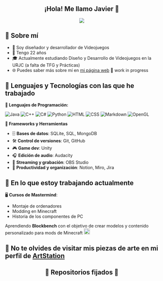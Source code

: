 <h2 align="center">¡Hola! Me llamo Javier</a> 👋</h2>
<p align="center">
    <img src= "https://komarev.com/ghpvc/?username=JavierCastroMagro03&color=blueviolet&style=flat">
</p>

## 👤 Sobre mí
- 🔧 Soy diseñador y desarrollador de Videojuegos
- 🙈 Tengo 22 años
- 🎓 Actualmente estudiando Diseño y Desarrollo de Videojuegos en la URJC (a falta de TFG y Prácticas)
- 🌐 Puedes saber más sobre mí en [mi página web]() 🚧 work in progress

## 🧠 Lenguajes y Tecnologías con las que he trabajado

**📄 Lenguajes de Programación:**

![Java](https://img.shields.io/badge/Java-007396?style=for-the-badge&logo=java&logoColor=white)
![C++](https://img.shields.io/badge/C++-00599C?style=for-the-badge&logo=c%2b%2b&logoColor=white)
![C#](https://img.shields.io/badge/C%23-239120?style=for-the-badge&logo=c-sharp&logoColor=white)
![Python](https://img.shields.io/badge/Python-3776AB?style=for-the-badge&logo=python&logoColor=white)
![HTML](https://img.shields.io/badge/HTML5-E34F26?style=for-the-badge&logo=html5&logoColor=white)
![CSS](https://img.shields.io/badge/CSS3-1572B6?style=for-the-badge&logo=css3&logoColor=white)
![Markdown](https://img.shields.io/badge/Markdown-000000?style=for-the-badge&logo=markdown&logoColor=white)
![OpenGL](https://img.shields.io/badge/OpenGL-5586A4?style=for-the-badge&logo=opengl&logoColor=white)

**🧰 Frameworks y Herramientas**

- 🗄️ **Bases de datos**: SQLite, SQL, MongoDB  
- 🛠️ **Control de versiones**: Git, GitHub  
- 🎮 **Game dev**: Unity  
- 🎧 **Edición de audio**: Audacity  
- 🎥 **Streaming y grabación**: OBS Studio  
- 🧠 **Productividad y organización**: Notion, Miro, Jira

## 🚧 En lo que estoy trabajando actualmente

🖥️ **Cursos de Mastermind**:
  - Montaje de ordenadores
  - Modding en Minecraft
  - Historia de los componentes de PC

Aprendiendo **Blockbench** con el objetivo de crear modelos y contenido personalizado para mods de Minecraft <img src="https://cdn.discordapp.com/emojis/1124845167866806312.gif" width="20" height="20" />


## 🎨 No te olvides de visitar mis piezas de arte en mi perfil de [ArtStation](https://silver999.artstation.com/)

<h2 align="center">📌 Repositorios fijados 👀</h2>
